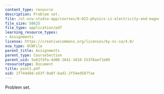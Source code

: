 ```yaml
---
content_type: resource
description: Problem set.
file: /ol-ocw-studio-app/courses/8-022-physics-ii-electricity-and-magnetism-fall-2006/1f744d8de53f9a8fbad12f54ed587fae_pset1.pdf
file_size: 50625
file_type: application/pdf
learning_resource_types:
- Assignments
license: https://creativecommons.org/licenses/by-nc-sa/4.0/
ocw_type: OCWFile
parent_title: Assignments
parent_type: CourseSection
parent_uid: 5e61fdfa-4d08-2641-3d10-153f8aef1e09
resourcetype: Document
title: pset1.pdf
uid: 1f744d8d-e53f-9a8f-bad1-2f54ed587fae
---
```

Problem set.
